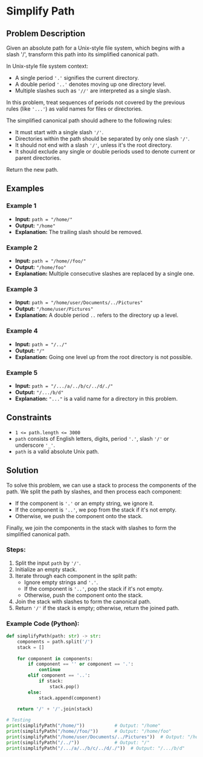 # Simplify Path

## Problem Description

Given an absolute path for a Unix-style file system, which begins with a slash '/', transform this path into its simplified canonical path.

In Unix-style file system context:
- A single period `'.'` signifies the current directory.
- A double period `'..'` denotes moving up one directory level.
- Multiple slashes such as `'//'` are interpreted as a single slash.

In this problem, treat sequences of periods not covered by the previous rules (like `'...'`) as valid names for files or directories.

The simplified canonical path should adhere to the following rules:
- It must start with a single slash `'/'`.
- Directories within the path should be separated by only one slash `'/'`.
- It should not end with a slash `'/'`, unless it's the root directory.
- It should exclude any single or double periods used to denote current or parent directories.

Return the new path.

## Examples

### Example 1
- **Input:** `path = "/home/"`
- **Output:** `"/home"`
- **Explanation:** The trailing slash should be removed.

### Example 2
- **Input:** `path = "/home//foo/"`
- **Output:** `"/home/foo"`
- **Explanation:** Multiple consecutive slashes are replaced by a single one.

### Example 3
- **Input:** `path = "/home/user/Documents/../Pictures"`
- **Output:** `"/home/user/Pictures"`
- **Explanation:** A double period `..` refers to the directory up a level.

### Example 4
- **Input:** `path = "/../"`
- **Output:** `"/"`
- **Explanation:** Going one level up from the root directory is not possible.

### Example 5
- **Input:** `path = "/.../a/../b/c/../d/./"`
- **Output:** `"/.../b/d"`
- **Explanation:** `"..."` is a valid name for a directory in this problem.

## Constraints
- `1 <= path.length <= 3000`
- `path` consists of English letters, digits, period `'.'`, slash `'/'` or underscore `'_'`.
- `path` is a valid absolute Unix path.

## Solution

To solve this problem, we can use a stack to process the components of the path. We split the path by slashes, and then process each component:
- If the component is `'.'` or an empty string, we ignore it.
- If the component is `'..'`, we pop from the stack if it's not empty.
- Otherwise, we push the component onto the stack.

Finally, we join the components in the stack with slashes to form the simplified canonical path.

### Steps:
1. Split the input `path` by `'/'`.
2. Initialize an empty stack.
3. Iterate through each component in the split path:
   - Ignore empty strings and `'.'`.
   - If the component is `'..'`, pop the stack if it's not empty.
   - Otherwise, push the component onto the stack.
4. Join the stack with slashes to form the canonical path.
5. Return `'/'` if the stack is empty; otherwise, return the joined path.

### Example Code (Python):
```python
def simplifyPath(path: str) -> str:
    components = path.split('/')
    stack = []
    
    for component in components:
        if component == '' or component == '.':
            continue
        elif component == '..':
            if stack:
                stack.pop()
        else:
            stack.append(component)
    
    return '/' + '/'.join(stack)

# Testing
print(simplifyPath("/home/"))           # Output: "/home"
print(simplifyPath("/home//foo/"))      # Output: "/home/foo"
print(simplifyPath("/home/user/Documents/../Pictures"))  # Output: "/home/user/Pictures"
print(simplifyPath("/../"))             # Output: "/"
print(simplifyPath("/.../a/../b/c/../d/./"))  # Output: "/.../b/d"
